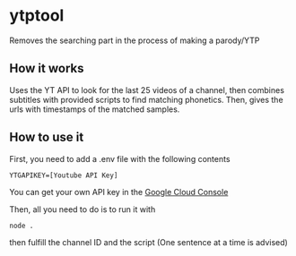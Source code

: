 # ytptool
Removes the searching part in the process of making a parody/YTP
## How it works
Uses the YT API to look for the last 25 videos of a channel, then combines subtitles with provided scripts to find matching phonetics.
Then, gives the urls with timestamps of the matched samples.
## How to use it
First, you need to add a .env file with the following contents
```
YTGAPIKEY=[Youtube API Key]
```
You can get your own API key in the [Google Cloud Console](https://console.google.com)

Then, all you need to do is to run it with
```
node .
```
then fulfill the channel ID and the script (One sentence at a time is advised)